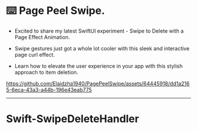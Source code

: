 ⌨️ Page Peel Swipe.
============

- Excited to share my latest SwiftUI experiment - Swipe to Delete with a Page Effect Animation.

- Swipe gestures just got a whole lot cooler with this sleek and interactive page curl effect. 

- Learn how to elevate the user experience in your app with this stylish approach to item deletion.

https://github.com/Elaidzha1940/PagePeelSwipe/assets/64445918/dd1a2165-6eca-43a3-a44b-196e43eab775

------------
# Swift-SwipeDeleteHandler
